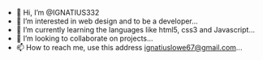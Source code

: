 - 👋 Hi, I’m @IGNATIUS332
- 👀 I’m interested in web design and to be a developer...
- 🌱 I’m currently learning the languages like html5, css3 and Javascript...
- 💞️ I’m looking to collaborate on projects...
- 📫 How to reach me, use this address ignatiuslowe67@gmail.com...

<!---
IGNATIUS332/IGNATIUS332 is a ✨ special ✨ repository because its `README.md` (this file) appears on your GitHub profile.
You can click the Preview link to take a look at your changes.
--->
